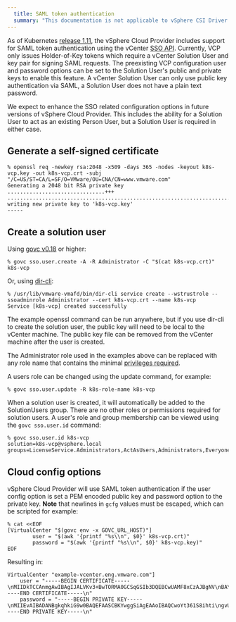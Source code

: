 ```yaml
---
  title: SAML token authentication
  summary: "This documentation is not applicable to vSphere CSI Driver. Please visit https://vsphere-csi-driver.sigs.k8s.io/ for information about vSphere CSI Driver."
---
```


As of Kubernetes [release 1.11](https://github.com/kubernetes/kubernetes/releases/tag/v1.11.0), the vSphere Cloud Provider includes support for SAML token authentication using the vCenter [SSO API](https://code.vmware.com/apis/34/vcenter-sso).
Currently, VCP only issues Holder-of-Key tokens which require a vCenter Solution User and key pair for signing SAML requests.
The preexisting VCP configuration user and password options can be set to the Solution User's public and private keys to enable this feature. A vCenter Solution User can only use public key authentication via SAML, a Solution User does not have a plain text password.

We expect to enhance the SSO related configuration options in future versions of vSphere Cloud Provider. This includes the ability for a Solution User to act as an existing Person User, but a Solution User is required in either case.


## Generate a self-signed certificate

```
% openssl req -newkey rsa:2048 -x509 -days 365 -nodes -keyout k8s-vcp.key -out k8s-vcp.crt -subj "/C=US/ST=CA/L=SF/O=VMware/OU=CNA/CN=www.vmware.com"
Generating a 2048 bit RSA private key
...............................+++
...............................................................................+++
writing new private key to 'k8s-vcp.key'
-----
```

## Create a solution user
Using [govc v0.18](https://github.com/vmware/govmomi/releases/tag/v0.18.0) or higher:

```
% govc sso.user.create -A -R Administrator -C "$(cat k8s-vcp.crt)" k8s-vcp
```

Or, using [dir-cli](https://www.virtuallyghetto.com/2015/05/vcenter-server-6-0-tidbits-part-9-creating-managing-sso-users-using-dir-cli.html):

```
% /usr/lib/vmware-vmafd/bin/dir-cli service create --wstrustrole --ssoadminrole Administrator --cert k8s-vcp.crt --name k8s-vcp
Service [k8s-vcp] created successfully
```

The example openssl command can be run anywhere, but if you use dir-cli to create the solution user, the public key will need to be local to the vCenter machine. The public key file can be removed from the vCenter machine after the user is created.

The Administrator role used in the examples above can be replaced with any role name that contains the minimal [privileges required](https://vmware.github.io/vsphere-storage-for-kubernetes/documentation/vcp-roles.html#minimal-set-of-vsphere-rolesprivileges-required-for-dynamic-persistent-volume-provisioning-with-storage-policy-based-volume-placement).

A users role can be changed using the update command, for example:

```
% govc sso.user.update -R k8s-role-name k8s-vcp
```
When a solution user is created, it will automatically be added to the SolutionUsers group. There are no other roles or permissions required for solution users. A user's role and group membership can be viewed using the ```govc sso.user.id``` command:

```
% govc sso.user.id k8s-vcp
solution=k8s-vcp@vsphere.local groups=LicenseService.Administrators,ActAsUsers,Administrators,Everyone,SystemConfiguration.Administrators,SolutionUsers
```

## Cloud config options
vSphere Cloud Provider will use SAML token authentication if the user config option is set a PEM encoded public key and password option to the private key.
**Note** that newlines in ```gcfg``` values must be escaped, which can be scripted for example:

```
% cat <<EOF
[VirtualCenter "$(govc env -x GOVC_URL_HOST)"]
        user = "$(awk '{printf "%s\\n", $0}' k8s-vcp.crt)"
        password = "$(awk '{printf "%s\\n", $0}' k8s-vcp.key)"
EOF
```
Resulting in:

```
VirtualCenter "example-vcenter.eng.vmware.com"]
    user = "-----BEGIN CERTIFICATE-----\nMIIDkTCCAnmgAwIBAgIJALVKv3+BwTORMA0GCSqGSIb3DQEBCwUAMF8xCzAJBgNV\nBAYTAlVTMQswCQYDVQQIDAJDQTELMAkGA1UEBwwCU0YxDzANBgNVBAoMBlZNd2Fy\nZTEMMAoGA1UECwwDQ05BMRcwFQYDVQQDDA53d3cudm13YXJlLmNvbTAeFw0xODA2\nMTEyMTAzMTdaFw0xOTA2MTEyMTAzMTdaMF8xCzAJBgNVBAYTAlVTMQswCQYDVQQI\nDAJDQTELMAkGA1UEBwwCU0YxDzANBgNVBAoMBlZNd2FyZTEMMAoGA1UECwwDQ05B\nMRcwFQYDVQQDDA53d3cudm13YXJlLmNvbTCCASIwDQYJKoZIhvcNAQEBBQADggEP\nADCCAQoCggEBALChi3frVLyKG2KC9SQyidW5Ji2iOaDMxRZvQiDw/3oNvpFa4oPa\nROFkoi/0uFPLcBhJsduGDnb2gRafNnc+CjvwrqaEESKBgUT6fbtq+ECgV+YJvVs2\nNYdG3ScmLkvr8d5yHDdaVYF5ccq/Z4s6+alc8wHMUyayoqtXTYXf3ksoTgz/z+gD\nQoy5JWXUzfkwvQ5eJs8SVgioLkeNoZ6RMHJCzt9ZUf1pXiuH0fUR9XSz5k/2clRV\nHRnXCPbqBtuBOn15eyr5Ssy4lHb+DYHE0k5KiQNc6lDlPG42hFby+FhOQ0H7RNmV\ncsPKqVsQl918GsKrneM4i4WLF4Wgl1n1f1sCAwEAAaNQME4wHQYDVR0OBBYEFPz1\nmwLeEs3KWF94VdYWxISKwpBCMB8GA1UdIwQYMBaAFPz1mwLeEs3KWF94VdYWxISK\nwpBCMAwGA1UdEwQFMAMBAf8wDQYJKoZIhvcNAQELBQADggEBAIdgpgpFQjSUUiRS\n33PliI9440Ul53/UgWs/0Q0Lmrd1Y07QJ97IgL39zbJBiU8Ndwhup6SEpG/N/F5C\ne3BEZSlM4l6HPpeQ7N8GqMvQt333IvYazKSvMmKisJe6Su7w8NjHbn+yKPDpWc+X\n8dSxqDNbAtTEipHICTUbpuDTM7SF8ZnwdI7viUcMBZOX7cU3uCFC6BqguejLmEH/\neoJtQAwrTrNPakDG77yQyU4EI1Px8CcaxL4pY2DieAkSU8Ors6hZewxC0m9Q0Oth\nsaJY5XigXVGRM7yI23PrZcCBAy7wA1KZNtthSMs1m6zO7NctXm1c/PmYl9PaMWhL\ndUfBxkA=\n-----END CERTIFICATE-----\n"
    password = "-----BEGIN PRIVATE KEY-----\nMIIEvAIBADANBgkqhkiG9w0BAQEFAASCBKYwggSiAgEAAoIBAQCwoYt361S8ihti\ngvUkMonVuSYtojmgzMUWb0Ig8P96Db6RWuKD2kThZKIv9LhTy3AYSbHbhg529oEW\nnzZ3Pgo78K6mhBEigYFE+n27avhAoFfmCb1bNjWHRt0nJi5L6/Hechw3WlWBeXHK\nv2eLOvmpXPMBzFMmsqKrV02F395LKE4M/8/oA0KMuSVl1M35ML0OXibPElYIqC5H\njaGekTByQs7fWVH9aV4rh9H1EfV0s+ZP9nJUVR0Z1wj26gbbgTp9eXsq+UrMuJR2\n/g2BxNJOSokDXOpQ5TxuNoRW8vhYTkNB+0TZlXLDyqlbEJfdfBrCq53jOIuFixeF\noJdZ9X9bAgMBAAECggEAQUrWJXQmlLNwwA+s0r6j2Q9iH4hSSTCowkxKY6byqYmf\nIlg4V4k94Ru0IIoUAVW4kCHdz0pU2oDw4w3jslyKp/GmfgNf2iOJR5hZFgjK0Aj1\ntSFwj+EQFHuLkMc6YfJMLHB+IbAQ35WnDM2IVx1r4MFtSwLe0fVC0JerHovMvncA\neVFg2QEcE1cEZKHexBWLmxIvjWb1yK0HET8R2GTcR+NHHRtBoxnXHHBLX+OxP55s\n6lsc8+jW6W9to5iMZOSzJH4WEyQ3ltg8HLbofrC6t6yzXSM4hvPD8fTpJsgogrrX\nZODltvBiqoZ8u36GHgrgeV5RK1pb+2QV/vvSJulhQQKBgQDXgy0OrTcMHhrk/3RP\nAp2A8LmPYJFVl1xSu6hWR4q0z/Jbjhf2nXBYDi/r2jMsQkowtcJx7qacyoaKvzij\ndmpNJQVygmi/p+vdi4Hsf3VRy0VbY4qobkvpRP1TirPAe2nkQSdjodc0MSNAJnyj\n1hBxxDg9zy3RSlUoYmihN7qCEQKBgQDR0GnXoMVwL/xSv4ozSBuo/kgkuAvB008H\nzIB42QlD+r6yluj8ipsvbeR8fq0miInplaNH8nsNNZyLSfN0SX9qMckdVgLJthQu\nQV0s7tqiroVTZJ4vmiW7VcP3zUTItUWmrDPoZ7eMjINHdD4L3M2iJNJ+xNB3mPDP\nbL8wHli+qwKBgBuBFkMFQD0/qlcHcySSRN+r2UK/JE00IAg/AuDgCIfC8j9VByHm\nPew/A0aqdlVzsFw/Fi3MM19XSYxzkxrphe+KhgNzOUMcfzGrGE3ChoqF0rgzIAMW\n8IE42MvMq9wo4/7JgelpQjna+5C4WLfgHgEm9baNtl87iVq6FHhe0GLBAoGALrMf\ny9HKAFV96QEfBpkHJw8qCZo5a7PXxFmdQsi0CkB2T5PNWeCT9/OSxq7/ZTNA1w/q\nXuo2v1LufAZCvOBbDsz0AaaSSklPppf/4C9t1IXZwR0FJH0/5rmJO8+hfrbyQM3V\nY+Yp8YuY8L+Ly+IilvNxMqwl5mjROKnwyAoJIK8CgYBUUtjoTYneBeOSIiHYaHgB\noPSMATyVvx1wSnPQU0Z7CXLWfLcdWd48+YxxY+CLT+O7LeD1HJBuL+clUkk3LLSU\nq7Gwz7JttCax67VJ+Rvca/Ye99Z08San+oyleOc4vaWn+m3elfLYY35I6q2mjEGH\nK6YwNTQeE+GxGIJJncNJXQ==\n-----END PRIVATE KEY-----\n"
```

